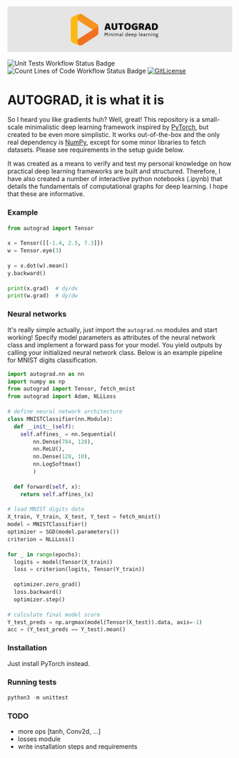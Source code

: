 ![autograd logo](images/autograd.png)

![Unit Tests Workflow Status Badge](https://github.com/willeagren/autograd/actions/workflows/unittests.yml/badge.svg) ![Count Lines of Code Workflow Status Badge](https://github.com/willeagren/autograd/blob/main/images/cloc.svg) [![GitLicense](https://gitlicense.com/badge/willeagren/autograd)](https://gitlicense.com/license/willeagren/autograd)

# AUTOGRAD, it is what it is
So I heard you like gradients huh? Well, great! This repository is a small-scale minimalistic deep learning framework inspired by [PyTorch](https://pytorch.org/), but created to be even more simplistic. It works out-of-the-box and the only real dependency is [NumPy](https://numpy.org/), except for some minor libraries to fetch datasets. Please see requirements in the setup guide below.

It was created as a means to verify and test my personal knowledge on how practical deep learning frameworks are built and structured. Therefore, I have also created a number of interactive python notebooks (.ipynb) that details the fundamentals of computational graphs for deep learning. I hope that these are informative. 

### Example
```python
from autograd import Tensor

x = Tensor([[-1.4, 2.5, 7.3]])
w = Tensor.eye(3)

y = x.dot(w).mean()
y.backward()

print(x.grad)  # dy/dx
print(w.grad)  # dy/dw
```

### Neural networks
It's really simple actually, just import the `autograd.nn` modules and start working! Specify model parameters as attributes of the neural network class and implement a forward pass for your model. You yield outputs by calling your initialized neural network class. Below is an example pipeline for MNIST digits classification.
```python
import autograd.nn as nn
import numpy as np
from autograd import Tensor, fetch_mnist
from autograd import Adam, NLLLoss

# define neural network architecture
class MNISTClassifier(nn.Module):
  def __init__(self):
    self.affines_ = nn.Sequential(
        nn.Dense(784, 128),
        nn.ReLU(),
        nn.Dense(128, 10),
        nn.LogSoftmax()
        )
  
  def forward(self, x):
    return self.affines_(x)

# load MNIST digits data
X_train, Y_train, X_test, Y_test = fetch_mnist()
model = MNISTClassifier()
optimizer = SGD(model.parameters())
criterion = NLLLoss()

for _ in range(epochs):
  logits = model(Tensor(X_train))
  loss = criterion(logits, Tensor(Y_train))
  
  optimizer.zero_grad()
  loss.backward()
  optimizer.step()

# calculate final model score
Y_test_preds = np.argmax(model(Tensor(X_test)).data, axis=-1)
acc = (Y_test_preds == Y_test).mean()
```

### Installation
Just install PyTorch instead.

### Running tests
```python
python3 -m unittest
```
### TODO
- more ops [tanh, Conv2d, ...]
- losses module
- write installation steps and requirements
